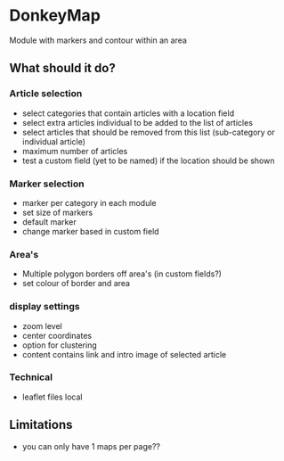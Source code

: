 # DonkeyMap
Module with markers and contour within an area

## What should it do?

### Article selection
- select categories that contain articles with a location field
- select extra articles individual to be added to the list of articles
- select articles that should be removed from this list (sub-category or individual article)
- maximum number of articles
- test a custom field (yet to be named) if the location should be shown

### Marker selection
- marker per category in each module
- set size of markers
- default marker
- change marker based in custom field

### Area's
- Multiple polygon borders off area's (in custom fields?)
- set colour of border and area

### display settings
- zoom level
- center coordinates
- option for clustering
- content contains link and intro image of selected article

### Technical
- leaflet files local

## Limitations
- you can only have 1 maps per page??
